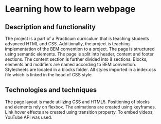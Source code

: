 # Learning how to learn webpage

## Description and functionality

The project is a part of a Practicum curriculum that is teaching students advanced HTML and CSS. Additionally, the project is teaching implementation of the BEM convention to a project.
The page is structured using semantic elements. The page is split into header, content and footer sections. The content section is further divided into 8 sections. Blocks, elements and modifiers are named according to BEM convention. Stylesheets are located in a blocks folder. All styles imported in a index.css file which is linked in the head of CSS style.

## Technologies and techniques

The page layout is made utilizing CSS and HTML5. Positioning of blocks and elements rely on flexbox. The animations are created using keyframes. Link hover effects are created using transition property. To embed videos, YouTube API was used.
